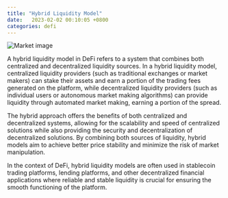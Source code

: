 ```yaml
---
title: "Hybrid Liquidity Model"
date:   2023-02-02 00:10:05 +0800
categories: defi
---
```

![Market image](/assets/images/market.png)

A hybrid liquidity model in DeFi refers to a system that combines both centralized and decentralized liquidity sources. In a hybrid liquidity model, centralized liquidity providers (such as traditional exchanges or market makers) can stake their assets and earn a portion of the trading fees generated on the platform, while decentralized liquidity providers (such as individual users or autonomous market making algorithms) can provide liquidity through automated market making, earning a portion of the spread.

The hybrid approach offers the benefits of both centralized and decentralized systems, allowing for the scalability and speed of centralized solutions while also providing the security and decentralization of decentralized solutions. By combining both sources of liquidity, hybrid models aim to achieve better price stability and minimize the risk of market manipulation.

In the context of DeFi, hybrid liquidity models are often used in stablecoin trading platforms, lending platforms, and other decentralized financial applications where reliable and stable liquidity is crucial for ensuring the smooth functioning of the platform.